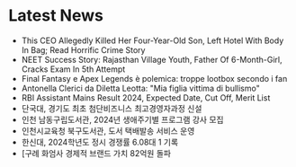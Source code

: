 # Latest News
-  This CEO Allegedly Killed Her Four-Year-Old Son, Left Hotel With Body In Bag; Read Horrific Crime Story
-  NEET Success Story: Rajasthan Village Youth, Father Of 6-Month-Girl, Cracks Exam In 5th Attempt
-  Final Fantasy e Apex Legends è polemica: troppe lootbox secondo i fan
-  Antonella Clerici da Diletta Leotta: "Mia figlia vittima di bullismo"
-  RBI Assistant Mains Result 2024, Expected Date, Cut Off, Merit List
-  단국대, 경기도 최초 첨단비즈니스 최고경영자과정 신설
-  인천 남동구립도서관, 2024년 생애주기별 프로그램 강사 모집
-  인천시교육청 북구도서관, 도서 택배발송 서비스 운영
-  한신대, 2024학년도 정시 경쟁률 6.08대 1 기록
-  [구례 화엄사 경제적 브랜드 가치 82억원 돌파
